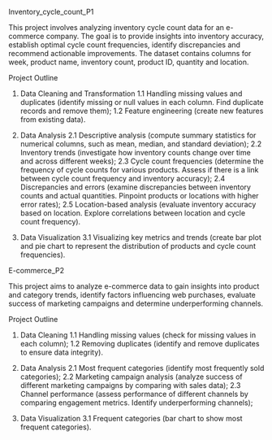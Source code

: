Inventory_cycle_count_P1 

This project involves analyzing inventory cycle count data for an e-commerce company. The goal is to provide insights into inventory accuracy, establish optimal cycle count frequencies, identify discrepancies and recommend actionable improvements. The dataset contains columns for week, product name, inventory count, product ID, quantity and location.

Project Outline

1. Data Cleaning and Transformation
1.1 Handling missing values and duplicates (identify missing or null values in each column. Find duplicate records and remove them);
1.2 Feature engineering (create new features from existing data).

2. Data Analysis
2.1 Descriptive analysis (compute summary statistics for numerical columns, such as mean, median, and standard deviation);
2.2 Inventory trends (investigate how inventory counts change over time and across different weeks);
2.3 Cycle count frequencies (determine the frequency of cycle counts for various products. Assess if there is a link between cycle count frequency and inventory accuracy);
2.4 Discrepancies and errors (examine discrepancies between inventory counts and actual quantities. Pinpoint products or locations with higher error rates);
2.5 Location-based analysis (evaluate inventory accuracy based on location. Explore correlations between location and cycle count frequency).

3. Data Visualization
3.1 Visualizing key metrics and trends (create bar plot and pie chart to represent the distribution of products and cycle count frequencies).

E-commerce_P2 

This project aims to analyze e-commerce data to gain insights into product and category trends, identify factors influencing web purchases, evaluate success of marketing campaigns and determine underperforming channels.

Project Outline

1. Data Cleaning
1.1 Handling missing values (check for missing values in each column);
1.2 Removing duplicates (identify and remove duplicates to ensure data integrity).

2. Data Analysis
2.1 Most frequent categories (identify most frequently sold categories);
2.2 Marketing campaign analysis (analyze success of different marketing campaigns by comparing with sales data);
2.3 Channel performance (assess performance of different channels by comparing engagement metrics. Identify underperforming channels);

3. Data Visualization
3.1 Frequent categories (bar chart to show most frequent categories).
